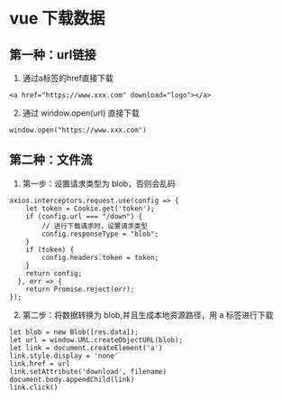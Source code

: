 # vue 下载数据
## 第一种：url链接
1. 通过a标签的href直接下载

```
<a href="https://www.xxx.com" download="logo"></a>
```

2. 通过 window.open(url) 直接下载

```
window.open("https://www.xxx.com")
```

## 第二种：文件流
1. 第一步：设置请求类型为 blob，否则会乱码

```
axios.interceptors.request.use(config => {
    let token = Cookie.get('token');
    if (config.url === "/down") {
        // 进行下载请求时，设置请求类型
        config.responseType = "blob";
    }
    if (token) {
        config.headers.token = token; 
    }
    return config;
  }, err => {
    return Promise.reject(err);
});
```

2. 第二步：将数据转换为 blob,并且生成本地资源路径，用 a 标签进行下载

```
let blob = new Blob([res.data]);
let url = window.URL.createObjectURL(blob);
let link = document.createElement('a')
link.style.display = 'none'
link.href = url
link.setAttribute('download', filename)
document.body.appendChild(link)
link.click()
```